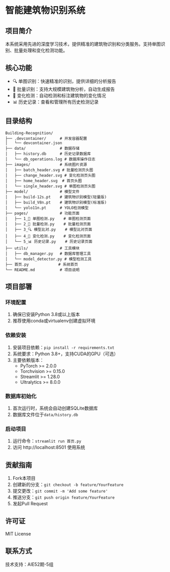 # 智能建筑物识别系统

## 项目简介
本系统采用先进的深度学习技术，提供精准的建筑物识别和分类服务。支持单图识别、批量处理和变化检测功能。

## 核心功能
- 🔍 单图识别：快速精准的识别，提供详细的分析报告
- 📑 批量识别：支持大规模建筑物分析，自动生成报告
- 🔄 变化检测：自动检测和标注建筑物的变化情况
- 📊 历史记录：查看和管理所有历史检测记录

## 目录结构
```
Building-Recognition/
├── .devcontainer/      # 开发容器配置
│   └── devcontainer.json
├── data/               # 数据存储
│   ├── history.db      # 历史记录数据库
│   └── db_operations.log # 数据库操作日志
├── images/             # 系统图片资源
│   ├── batch_header.svg # 批量检测页头图
│   ├── change_header.svg # 变化检测页头图
│   ├── home_header.svg  # 首页头图
│   └── single_header.svg # 单图检测页头图
├── model/              # 模型文件
│   ├── build-12s.pt    # 建筑物识别模型(轻量版)
│   ├── build_V8n.pt    # 建筑物识别模型(标准版)
│   └── yolo11n.pt      # YOLO检测模型
├── pages/              # 功能页面
│   ├── 1_🏢 单图检测.py    # 单图检测页面
│   ├── 2_📑 批量检测.py    # 批量检测页面
│   ├── 3_🔍 模型比对.py    # 模型比对页面
│   ├── 4_🔄 变化检测.py    # 变化检测页面
│   └── 5_📊 历史记录.py    # 历史记录页面
├── utils/              # 工具模块
│   ├── db_manager.py   # 数据库管理工具
│   └── model_detector.py # 模型检测工具
├── 首页.py             # 系统首页
└── README.md           # 项目说明
```

## 项目部署
### 环境配置
1. 确保已安装Python 3.8或以上版本
2. 推荐使用conda或virtualenv创建虚拟环境

### 依赖安装
1. 安装项目依赖：`pip install -r requirements.txt`
2. 系统要求：Python 3.8+，支持CUDA的GPU（可选）
3. 主要依赖版本：
   - PyTorch >= 2.0.0
   - Torchvision >= 0.15.0
   - Streamlit >= 1.28.0
   - Ultralytics >= 8.0.0

### 数据库初始化
1. 首次运行时，系统会自动创建SQLite数据库
2. 数据库文件位于`data/history.db`

### 启动项目
1. 运行命令：`streamlit run 首页.py`
2. 访问 http://localhost:8501 使用系统

## 贡献指南
1. Fork本项目
2. 创建新的分支：`git checkout -b feature/YourFeature`
3. 提交更改：`git commit -m 'Add some feature'`
4. 推送分支：`git push origin feature/YourFeature`
5. 发起Pull Request

## 许可证
MIT License

## 联系方式
技术支持：AIE52期-5组